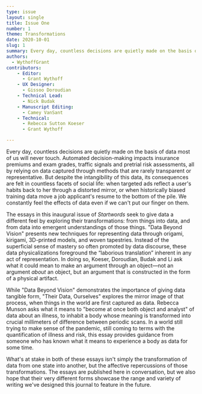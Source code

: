 ```yaml
---
type: issue
layout: single
title: Issue One
number: 1
theme: Transformations
date: 2020-10-01
slug: 1
summary: Every day, countless decisions are quietly made on the basis of data most of us will never touch.
authors:
  - WythoffGrant
contributors:
    - Editor:
      - Grant Wythoff
    - UX Designer:
      - Gissoo Doroudian
    - Technical Lead:
      - Nick Budak
    - Manuscript Editing:
      - Camey VanSant
    - Technical:
      - Rebecca Sutton Koeser
      - Grant Wythoff

---
```


Every day, countless decisions are quietly made on the basis of data most of us will never touch. Automated decision-making impacts insurance premiums and exam grades, traffic signals and pretrial risk assessments, all by relying on data captured through methods that are rarely transparent or representative. But despite the intangibility of this data, its consequences are felt in countless facets of social life: when targeted ads reflect a user's habits back to her through a distorted mirror, or when historically biased training data move a job applicant's resume to the bottom of the pile. We constantly feel the effects of data even if we can't put our finger on them.

The essays in this inaugural issue of *Startwords* seek to give data a different feel by exploring their transformations: from things into data, and from data into emergent understandings of those things. "Data Beyond Vision" presents new techniques for representing data through origami, kirigami, 3D-printed models, and woven tapestries. Instead of the superficial sense of mastery so often promoted by data discourse, these data physicalizations foreground the “laborious translation” inherent in any act of representation. In doing so, Koeser, Doroudian, Budak and Li ask what it could mean to make an argument through an object—not an argument *about* an object, but an argument that is constructed in the form of a physical artifact.

While "Data Beyond Vision" demonstrates the importance of giving data tangible form, "Their Data, Ourselves" explores the mirror image of that process, when things in the world are first captured as data. Rebecca Munson asks what it means to "become at once both object and analyst" of data about an illness, to inhabit a body whose meaning is transformed into crucial millimeters of difference between periodic scans. In a world still trying to make sense of the pandemic, still coming to terms with the quantification of illness and risk, this essay provides guidance from someone who has known what it means to experience a body as data for some time.

What's at stake in both of these essays isn't simply the transformation of data from one state into another, but the affective repercussions of those transformations. The essays are published here in conversation, but we also hope that their very different forms showcase the range and variety of writing we've designed this journal to feature in the future.
